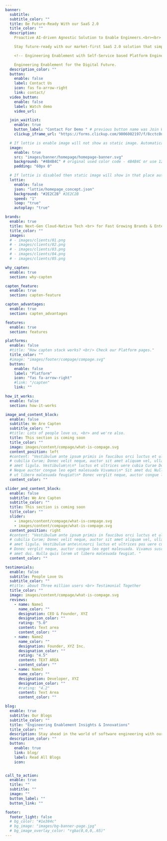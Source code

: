 ```yaml
---
banner:
  subtitle:
  subtitle_color: ""
  title: Be Future-Ready With our SaaS 2.0
  title_color: ""
  description:
    Proactive AI-driven Agnostic Solution to Enable Engineers.<br><br>

    Stay future-ready with our market-first SaaS 2.0 solution that simplifies software development, <br> cloud-native technology, enhances software supply chain security, and <br> empowers businesses to scale for growth.<br>

    <!-- Engineering Enablement with Self-Service based Platform Engineering Stack. -->

    Engineering Enablement for the Digital Future.
  description_color: ""
  button:
    enable: false
    label: Contact Us
    icon: fas fa-arrow-right
    link: contact/
  video_button:
    enable: false
    label: Watch demo
    video_url:

  join_waitlist:
    enable: true
    button_label: "Contact For Demo " # previous button name was Join Waitlist
    clickup_iframe_url: "https://forms.clickup.com/9006002197/f/8cctc0n-11720/8GEW4HG1M3D5G252CY"

  # If lottie is enable image will not show as static image. Automatically lottie animation will load.
  image:
    enable: true
    src: "images/banner/homepage/homepage-banner.svg"
    background: "#4B4B4C" # original used color code - 4B4B4C or use 121826 or 454545 or 4f4b49
    padding: "60px 0"

  # If lottie is disabled then static image will show in that place automatically.
  lottie:
    enable: false
    json: "lottie/homepage_concept.json"
    background: "#2E2C2B" #2E2C2B
    speed: "1"
    loop: "true"
    autoplay: "true"

brands:
  enable: true
  title: Next-Gen Cloud-Native Tech <br> for Fast Growing Brands & Enterprises. <br> Be the Captain.
  title_color: ""
  images:
  # - images/clients/01.png
  # - images/clients/02.png
  # - images/clients/03.png
  # - images/clients/04.png
  # - images/clients/05.png

why_capten:
  enable: true
  section: why-capten

capten_feature:
  enable: true
  section: capten-feature

capten_advantages:
  enable: true
  section: capten_advantages

features:
  enable: true
  section: features

platforms:
  enable: false
  #title: "How capten stack works? <br/> Check our Platform pages."
  title_color: ""
  #image: "images/footer/compage/compage.svg"
  button:
    enable: false
    label: "Platform"
    icon: "fas fa-arrow-right"
    #link: "/capten"
    link: ""

how_it_works:
  enable: false
  section: how-it-works

image_and_content_block:
  enable: false
  subtitle: We Are Capten
  subtitle_color: ""
  #title: Lots of people love us, <br> and we're also.
  title: This section is coming soon
  title_color: ""
  image: images/content/compage/what-is-compage.svg
  content_position: left
  #content: "Vestibulum ante ipsum primis in faucibus orci luctus et ultrices posuere
  # cubilia Curae; Donec velit neque, auctor sit amet aliquam vel, ullamcorper sit
  # amet ligula. Vestibulum\n\n* luctus et ultrices uere cubia Curae Donec verglit\n*
  # Neque auctor congue leo eget malesuada Vivamus\n* Sit amet dui Nulla quis lorem
  # ut libero malesuada feugiat\n* Donec verglit neque, auctor congue leo  malesuada. "
  content_color: ""

slider_and_content_block:
  enable: false
  subtitle: We Are Capten
  subtitle_color: ""
  title: This section is coming soon
  title_color: ""
  slider:
    - images/content/compage/what-is-compage.svg
    - images/content/compage/what-is-compage.svg
  content_position: right
  #content: "Vestibulum ante ipsum primis in faucibus orci luctus et ultrices posuere
  # cubilia Curae; Donec velit neque, auctor sit amet aliquam vel, ullamcorper sit
  # amet ligula. Vestibulum ante\n\norci luctus et ultrices pos uere cubilia Curae;
  # Donec verglit neque, auctor congue leo eget malesuada. Vivamus susr cipit sit
  # amet dui. Nulla quis lorem ut libero malesuada feugiat. "
  content_color: ""

testimonials:
  enable: false
  subtitle: People Love Us
  subtitle_color: ""
  #title: about Three million users <br> Testimonial Together
  title_color: ""
  image: images/content/compage/what-is-compage.svg
  reviews:
    - name: Name1
      name_color: ""
      designation: CEO & Founder, XYZ
      designation_color: ""
      rating: "5.0"
      content: Text area
      content_color: ""
    - name: Name2
      name_color: ""
      designation: Founder, XYZ Inc.
      designation_color: ""
      rating: "4.5"
      content: TEXT AREA
      content_color: ""
    - name: Name3
      name_color: ""
      designation: Developer, XYZ
      designation_color: ""
      #rating: "4.2"
      content: Text Area
      content_color: ""

blog:
  enable: true
  subtitle: Our Blogs
  subtitle_color: ""
  title: "Engineering Enablement Insights & Innovations"
  title_color: ""
  description: Stay ahead in the world of software engineering with our expert insights, industry trends, and innovative solutions. <br /> Discover how Capten.ai platform and our cloud-native services can transform your business.
  description_color: ""
  button:
    enable: true
    link: blog/
    label: Read All Blogs
    icon:


call_to_action:
  enable: true
  title: ""
  subtitle: ""
  image: ""
  button_label: ""
  button_link: ""

footer:
  footer_light: false
  # bg_color: "#1e384c"
  # bg_image: "images/bg-banner-page.jpg"
  # bg_image_overlay_color: "rgba(0,0,0,.65)"
---
```

